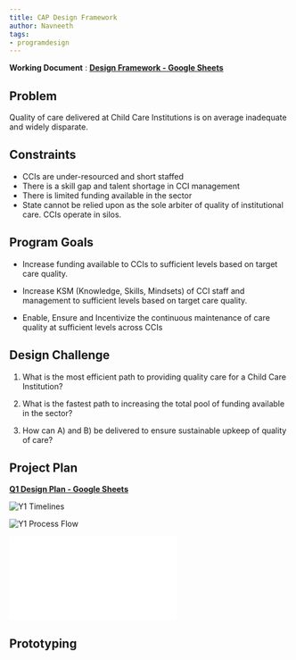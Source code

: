 ```yaml
---
title: CAP Design Framework
author: Navneeth
tags: 
- programdesign
---
```

**Working Document** : **[Design Framework - Google Sheets](https://docs.google.com/document/d/18LmCHl_Ezc972JXLlXttSo_Ewm3-W5dfq9bTspdv_bQ/edit)**

## Problem
Quality of care delivered at Child Care Institutions is on average inadequate and widely disparate. 

## Constraints
- CCIs are under-resourced and short staffed
- There is a skill gap and talent shortage in CCI management
- There is limited funding available in the sector
- State cannot be relied upon as the sole arbiter of quality of institutional care. CCIs operate in silos. 

## Program Goals
- Increase funding available to CCIs to sufficient levels based on target care quality.
    
- Increase KSM (Knowledge, Skills, Mindsets) of CCI staff and management to sufficient levels based on target care quality. 
    
- Enable, Ensure and Incentivize the continuous maintenance of care quality at sufficient levels across CCIs
    
## Design Challenge

1.  What is the most efficient path to providing quality care for a Child Care Institution? 
    
2.  What is the fastest path to increasing the total pool of funding available in the sector?
    
3.  How can A) and B) be delivered to ensure sustainable upkeep of quality of care? 
    
## Project Plan

**[Q1 Design Plan - Google Sheets](https://docs.google.com/spreadsheets/d/1dlkMpXmnfNy0pXYaMPwJzYjUOuWECAu9iHx35NFrMvw/edit?usp=drive_web&ouid=104429298457953240905)**

![Y1 Timelines](https://i.imgur.com/OmbD7Lh.png)

![Y1 Process Flow](https://i.imgur.com/nvDqPgF.png)

![02 Literature Review](Program%20Design/02%20Literature%20Review.md)



## Prototyping
